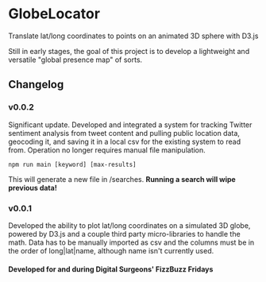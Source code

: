 # GlobeLocator
Translate lat/long coordinates to points on an animated 3D sphere with D3.js

Still in early stages, the goal of this project is to develop a lightweight and versatile "global presence map" of sorts.


## Changelog

### v0.0.2

Significant update. Developed and integrated a system for tracking Twitter sentiment analysis from tweet content and pulling public location data, geocoding it, and saving it in a local csv for the existing system to read from. Operation no longer requires manual file manipulation.

```
npm run main [keyword] [max-results]
```

This will generate a new file in /searches. <b>Running a search will wipe previous data!</b>


### v0.0.1

Developed the ability to plot lat/long coordinates on a simulated 3D globe, powered by D3.js and a couple third party micro-libraries to handle the math. Data has to be manually imported as csv and the columns must be in the order of long|lat|name, although name isn't currently used.


#### Developed for and during Digital Surgeons' FizzBuzz Fridays
